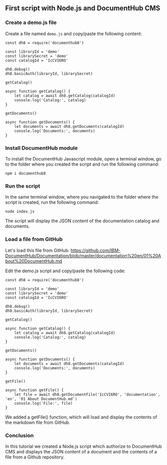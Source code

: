 ## First script with Node.js and DocumentHub CMS


### Create a demo.js file

Create a file named ```demo.js``` and copy/paste the following content:

```
const dh8 = require('documenthub8')

const libraryId = 'demo'
const librarySecret = 'demo'
const catalogId = 'IcCVI6RO'

dh8.debug()
dh8.basicAuth(libraryId, librarySecret)

getCatalog()

async function getCatalog() {
	let catalog = await dh8.getCatalog(catalogId)
    console.log('Catalog:', catalog)
}

getDocuments()

async function getDocuments() {
	let documents = await dh8.getDocuments(catalogId)
    console.log('Documents:', documents)
}
```


### Install DocumentHub module

To install the DocumentHub Javascript module, open a terminal window, go to the folder where you created the script and run the following command:

```
npm i documenthub8
```


### Run the script

In the same terminal window, where you navigated to the folder where the script is created, run the following command:

```
node index.js
```

The script will display the JSON content of the documentation catalog and documents.


### Load a file from GitHub

Let's load this file from GitHub: https://github.com/IBM-DocumentHub/Documentation/blob/master/documentation%20en/01%20About%20DocumentHub.md

Edit the demo.js script and copy/paste the following code:

```
const dh8 = require('documenthub8')

const libraryId = 'demo'
const librarySecret = 'demo'
const catalogId = 'IcCVI6RO'

dh8.debug()
dh8.basicAuth(libraryId, librarySecret)

getCatalog()

async function getCatalog() {
	let catalog = await dh8.getCatalog(catalogId)
    console.log('Catalog:', catalog)
}

getDocuments()

async function getDocuments() {
	let documents = await dh8.getDocuments(catalogId)
    console.log('Documents:', documents)
}

getFile()

async function getFile() {
    let file = await dh8.getDocumentFile('IcCVI6RO', 'documentation', 'en', '01 About DocumentHub.md')
    console.log('File:', file)
}
```

We added a getFile() function, which will load and display the contents of the markdown file from GitHub.


### Conclusion

In this tutorial we created a Node.js script which authorize to DocumentHub CMS and displays the JSON content of a document and the contents of a file from a Github repository.


